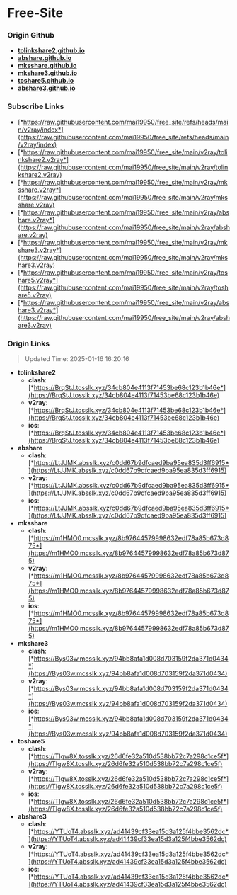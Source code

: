 # Free-Site

### Origin Github

- [**tolinkshare2.github.io**](https://github.com/tolinkshare2/tolinkshare2.github.io)
- [**abshare.github.io**](https://github.com/abshare/abshare.github.io)
- [**mksshare.github.io**](https://github.com/mksshare/mksshare.github.io)
- [**mkshare3.github.io**](https://github.com/mkshare3/mkshare3.github.io)
- [**toshare5.github.io**](https://github.com/toshare5/toshare5.github.io)
- [**abshare3.github.io**](https://github.com/abshare3/abshare3.github.io)

### Subscribe Links

- [*https://raw.githubusercontent.com/mai19950/free_site/refs/heads/main/v2ray/index*](https://raw.githubusercontent.com/mai19950/free_site/refs/heads/main/v2ray/index)
- [*https://raw.githubusercontent.com/mai19950/free_site/main/v2ray/tolinkshare2.v2ray*](https://raw.githubusercontent.com/mai19950/free_site/main/v2ray/tolinkshare2.v2ray)
- [*https://raw.githubusercontent.com/mai19950/free_site/main/v2ray/mksshare.v2ray*](https://raw.githubusercontent.com/mai19950/free_site/main/v2ray/mksshare.v2ray)
- [*https://raw.githubusercontent.com/mai19950/free_site/main/v2ray/abshare.v2ray*](https://raw.githubusercontent.com/mai19950/free_site/main/v2ray/abshare.v2ray)
- [*https://raw.githubusercontent.com/mai19950/free_site/main/v2ray/mkshare3.v2ray*](https://raw.githubusercontent.com/mai19950/free_site/main/v2ray/mkshare3.v2ray)
- [*https://raw.githubusercontent.com/mai19950/free_site/main/v2ray/toshare5.v2ray*](https://raw.githubusercontent.com/mai19950/free_site/main/v2ray/toshare5.v2ray)
- [*https://raw.githubusercontent.com/mai19950/free_site/main/v2ray/abshare3.v2ray*](https://raw.githubusercontent.com/mai19950/free_site/main/v2ray/abshare3.v2ray)

### Origin Links

> Updated Time: 2025-01-16 16:20:16

- **tolinkshare2**
  - **clash**: [*https://BrqStJ.tosslk.xyz/34cb804e4113f71453be68c123b1b46e*](https://BrqStJ.tosslk.xyz/34cb804e4113f71453be68c123b1b46e)
  - **v2ray**: [*https://BrqStJ.tosslk.xyz/34cb804e4113f71453be68c123b1b46e*](https://BrqStJ.tosslk.xyz/34cb804e4113f71453be68c123b1b46e)
  - **ios**: [*https://BrqStJ.tosslk.xyz/34cb804e4113f71453be68c123b1b46e*](https://BrqStJ.tosslk.xyz/34cb804e4113f71453be68c123b1b46e)
- **abshare**
  - **clash**: [*https://LtJJMK.absslk.xyz/c0dd67b9dfcaed9ba95ea835d3ff6915*](https://LtJJMK.absslk.xyz/c0dd67b9dfcaed9ba95ea835d3ff6915)
  - **v2ray**: [*https://LtJJMK.absslk.xyz/c0dd67b9dfcaed9ba95ea835d3ff6915*](https://LtJJMK.absslk.xyz/c0dd67b9dfcaed9ba95ea835d3ff6915)
  - **ios**: [*https://LtJJMK.absslk.xyz/c0dd67b9dfcaed9ba95ea835d3ff6915*](https://LtJJMK.absslk.xyz/c0dd67b9dfcaed9ba95ea835d3ff6915)
- **mksshare**
  - **clash**: [*https://m1HMO0.mcsslk.xyz/8b97644579998632edf78a85b673d875*](https://m1HMO0.mcsslk.xyz/8b97644579998632edf78a85b673d875)
  - **v2ray**: [*https://m1HMO0.mcsslk.xyz/8b97644579998632edf78a85b673d875*](https://m1HMO0.mcsslk.xyz/8b97644579998632edf78a85b673d875)
  - **ios**: [*https://m1HMO0.mcsslk.xyz/8b97644579998632edf78a85b673d875*](https://m1HMO0.mcsslk.xyz/8b97644579998632edf78a85b673d875)
- **mkshare3**
  - **clash**: [*https://Bys03w.mcsslk.xyz/94bb8afa1d008d703159f2da371d0434*](https://Bys03w.mcsslk.xyz/94bb8afa1d008d703159f2da371d0434)
  - **v2ray**: [*https://Bys03w.mcsslk.xyz/94bb8afa1d008d703159f2da371d0434*](https://Bys03w.mcsslk.xyz/94bb8afa1d008d703159f2da371d0434)
  - **ios**: [*https://Bys03w.mcsslk.xyz/94bb8afa1d008d703159f2da371d0434*](https://Bys03w.mcsslk.xyz/94bb8afa1d008d703159f2da371d0434)
- **toshare5**
  - **clash**: [*https://TIgw8X.tosslk.xyz/26d6fe32a510d538bb72c7a298c1ce5f*](https://TIgw8X.tosslk.xyz/26d6fe32a510d538bb72c7a298c1ce5f)
  - **v2ray**: [*https://TIgw8X.tosslk.xyz/26d6fe32a510d538bb72c7a298c1ce5f*](https://TIgw8X.tosslk.xyz/26d6fe32a510d538bb72c7a298c1ce5f)
  - **ios**: [*https://TIgw8X.tosslk.xyz/26d6fe32a510d538bb72c7a298c1ce5f*](https://TIgw8X.tosslk.xyz/26d6fe32a510d538bb72c7a298c1ce5f)
- **abshare3**
  - **clash**: [*https://YTUoT4.absslk.xyz/ad41439cf33ea15d3a125f4bbe3562dc*](https://YTUoT4.absslk.xyz/ad41439cf33ea15d3a125f4bbe3562dc)
  - **v2ray**: [*https://YTUoT4.absslk.xyz/ad41439cf33ea15d3a125f4bbe3562dc*](https://YTUoT4.absslk.xyz/ad41439cf33ea15d3a125f4bbe3562dc)
  - **ios**: [*https://YTUoT4.absslk.xyz/ad41439cf33ea15d3a125f4bbe3562dc*](https://YTUoT4.absslk.xyz/ad41439cf33ea15d3a125f4bbe3562dc)
